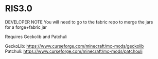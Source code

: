 # RIS3.0

DEVELOPER NOTE
You will need to go to the fabric repo to merge the jars for a forge+fabric jar

Requires Geckolib and Patchuli

GeckoLib: https://www.curseforge.com/minecraft/mc-mods/geckolib
Patchuli: https://www.curseforge.com/minecraft/mc-mods/patchouli
